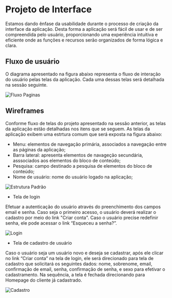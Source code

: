 
# Projeto de Interface

Estamos dando ênfase da usabilidade durante o processo de criação da interface da aplicação. Desta forma a aplicação será fácil de usar e de ser compreendida pelo usuário, proporcionando uma experiência intuitiva e eficiente onde as funções e recursos serão organizados de forma lógica e clara.

## Fluxo de usuário

O diagrama apresentado na figura abaixo representa o fluxo de interação do usuário pelas telas da aplicação. Cada uma dessas telas será detalhada na sessão seguinte.

![Fluxo Paginas](https://user-images.githubusercontent.com/126190493/232873448-19499e7a-9df9-4aad-bad2-9d58becb5e7e.jpg)

## Wireframes

Conforme fluxo de telas do projeto apresentado na sessão anterior, as telas da aplicação estão detalhadas nos itens que se seguem. As telas da aplicação exibem uma estrtura comum que será exposta na figura abaixo:

- Menu: elementos de navegação primária, associados a navegação entre as páginas da aplicação;
- Barra lateral: apresenta elementos de navageção secundária, asssociados aos elementos do bloco de conteúdo;
- Pesquisa: campo destinado a pesquisa de elementos do bloco de conteúdo;
- Nome de usuário: nome do usuário logado na aplicação;

![Estrutura Padrão](https://user-images.githubusercontent.com/126190493/232880590-54d3709c-111c-408e-9291-9f8bc4b6eb97.jpg)

- Tela de login

Efetuar a autenticação do usuário através do preenchimento dos campos email e senha. Caso seja o primeiro acesso, o usuário deverá realizar o cadastro por meio do link "Criar conta". Caso o usuário precise redefinir senha, ele pode acessar o link “Esqueceu a senha?”.

![Login](https://user-images.githubusercontent.com/126190493/232881893-06db8969-5037-4d1c-9bf2-6ce064b428a9.jpg)

- Tela de cadastro de usuário

Caso o usuário seja um usuário novo e deseja se cadastrar, após ele clicar no link “Criar conta” na tela de login, ele será direcionado para tela de cadastro que solicitará os seguintes dados: nome, sobrenome, email, confirmação de email, senha, confirmação de senha, e sexo para efetivar o cadastramento. Na sequência, a tela é fechada direcionando para Homepage do cliente já cadastrado.

![Cadastro](https://user-images.githubusercontent.com/126190493/232917205-d7ae96d2-71df-426e-a847-9313081bb304.jpg)
